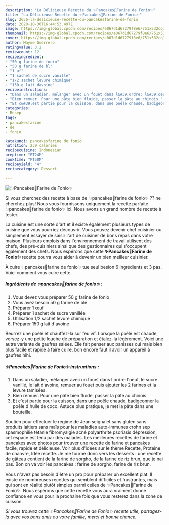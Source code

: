 ```yaml
---
description: "La Délicieuse Recette du ✨Pancakes🥞Farine de Fonio✨"
title: "La Délicieuse Recette du ✨Pancakes🥞Farine de Fonio✨"
slug: 2656-la-delicieuse-recette-du-pancakesfarine-de-fonio
date: 2020-10-30T16:44:53.497Z
image: https://img-global.cpcdn.com/recipes/e067d1d67279f8e6/751x532cq70/✨pancakes🥞farine-de-fonio✨-photo-principale-de-la-recette.jpg
thumbnail: https://img-global.cpcdn.com/recipes/e067d1d67279f8e6/751x532cq70/✨pancakes🥞farine-de-fonio✨-photo-principale-de-la-recette.jpg
cover: https://img-global.cpcdn.com/recipes/e067d1d67279f8e6/751x532cq70/✨pancakes🥞farine-de-fonio✨-photo-principale-de-la-recette.jpg
author: Mayme Guerrero
ratingvalue: 3.2
reviewcount: 12
recipeingredient:
- "50 g farine de fonio"
- "50 g farine de bl"
- "1 uf"
- "1 sachet de sucre vanille"
- "1/2 sachet levure chimique"
- "150 g lait davoine"
recipeinstructions:
- "Dans un saladier, mélanger avec un fouet dans l&#39;ordre: l&#39;oeuf, le sucre vanillé, le lait d&#39;avoine, remuer au fouet puis ajouter les 2 farines et la levure tamisées."
- "Bien remuer. Pour une pâte bien fluide, passer la pâte au chinois."
- "Et c&#39;est partie pour la cuisson, dans une poêle chaude, badigeonner la poêle d&#39;huile de coco. Astuce plus pratique, je met la pâte dans une bouteille."
categories:
- Resep
tags:
- pancakesfarine
- de
- fonio

katakunci: pancakesfarine de fonio 
nutrition: 239 calories
recipecuisine: Indonesian
preptime: "PT24M"
cooktime: "PT50M"
recipeyield: "4"
recipecategory: Dessert

---
```



![✨Pancakes🥞Farine de Fonio✨](https://img-global.cpcdn.com/recipes/e067d1d67279f8e6/751x532cq70/✨pancakes🥞farine-de-fonio✨-photo-principale-de-la-recette.jpg)

Si vous cherchez des recette à base de ✨pancakes🥞farine de fonio✨ ?? ne cherchez plus! Nous vous fournissons uniquement la recette parfaite ✨pancakes🥞farine de fonio✨ ici. Nous avons un grand nombre de recette à tester.

La cuisine est une sorte d'art et il existe également plusieurs types de cuisine que vous pourriez découvrir. Vous pouvez devenir chef cuisinier ou simplement essayer de saisir l'art de cuisiner de bons repas dans votre maison. Plusieurs emplois dans l'environnement de travail utilisent des chefs, des pré-cuisiniers ainsi que des gestionnaires qui s'occupent également des chefs. Nous espérons que cette <strong> ✨Pancakes🥞Farine de Fonio✨ </strong> recette pourra vous aider à devenir un bien meilleur cuisinier.

<!--inarticleads1-->

À cuire ✨pancakes🥞farine de fonio✨ tue seul besion 6 Ingrédients et 3 pas. Voici comment vous cuire cette.

##### Ingrédients de ✨pancakes🥞farine de fonio✨ :

1. Vous devez vous préparer 50 g farine de fonio
1. Vous avez besoin 50 g farine de blé
1. Préparer 1 œuf
1. Préparer 1 sachet de sucre vanillée
1. Utilisation 1/2 sachet levure chimique
1. Préparer 150 g lait d&#39;avoine


Beurrez une poêle et chauffez-la sur feu vif. Lorsque la poêle est chaude, versez-y une petite louche de préparation et étalez-la légèrement. Voici une autre variante de gaufres salées. Elle fait penser aux panisses oui mais bien plus facile et rapide à faire cuire. bon encore faut il avoir un appareil à gaufres hihi. 

<!--inarticleads2-->

##### ✨Pancakes🥞Farine de Fonio✨ instructions :

1. Dans un saladier, mélanger avec un fouet dans l&#39;ordre: l&#39;oeuf, le sucre vanillé, le lait d&#39;avoine, remuer au fouet puis ajouter les 2 farines et la levure tamisées.
1. Bien remuer. Pour une pâte bien fluide, passer la pâte au chinois.
1. Et c&#39;est partie pour la cuisson, dans une poêle chaude, badigeonner la poêle d&#39;huile de coco. Astuce plus pratique, je met la pâte dans une bouteille.


Soutien pour effectuer le regime de Jean seignalet sans gluten sans produits laitiers sans maïs pour les maladies auto-immunes crohn sep spasmophilie tétanie fibromyalgie acné polyarthrite psoriasis dépression, cet espace est tenu par des malades. Les meilleures recettes de farine et pancakes avec photos pour trouver une recette de farine et pancakes facile, rapide et délicieuse. Voir plus d&#39;idées sur le thème Recette, Proteine de chanvre, Idée recette. Je me tourne donc vers les desserts : une recette de gâteau contient de la farine de sorgho, de la farine de riz brun, que je nai pas. Bon on va voir les pancakes : farine de sorgho, farine de riz brun. 

<!--inarticleads1-->

<p>
Vous n'avez pas besoin d'être un pro pour préparer un excellent plat. Il existe de nombreuses recettes qui semblent difficiles et frustrantes, mais qui sont en réalité plutôt simples parmi celles de ✨Pancakes🥞Farine de Fonio✨. Nous espérons que cette recette vous aura vraiment donné confiance en vous pour la prochaine fois que vous resterez dans la zone de cuisson.
</p>

<p>
<i>Si vous trouvez cette ✨Pancakes🥞Farine de Fonio✨ recette utile, partagez-la avec vos bons amis ou votre famille, merci et bonne chance.</i>
</p>
